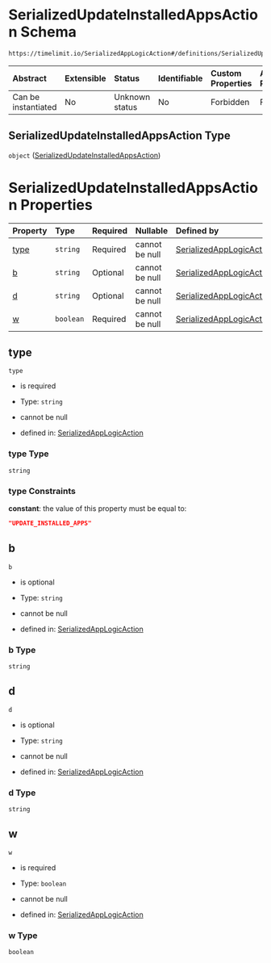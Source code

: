 # SerializedUpdateInstalledAppsAction Schema

```txt
https://timelimit.io/SerializedAppLogicAction#/definitions/SerializedUpdateInstalledAppsAction
```

| Abstract            | Extensible | Status         | Identifiable | Custom Properties | Additional Properties | Access Restrictions | Defined In                                                                                            |
| :------------------ | :--------- | :------------- | :----------- | :---------------- | :-------------------- | :------------------ | :---------------------------------------------------------------------------------------------------- |
| Can be instantiated | No         | Unknown status | No           | Forbidden         | Forbidden             | none                | [SerializedAppLogicAction.schema.json\*](SerializedAppLogicAction.schema.json "open original schema") |

## SerializedUpdateInstalledAppsAction Type

`object` ([SerializedUpdateInstalledAppsAction](serializedapplogicaction-definitions-serializedupdateinstalledappsaction.md))

# SerializedUpdateInstalledAppsAction Properties

| Property      | Type      | Required | Nullable       | Defined by                                                                                                                                                                                                                               |
| :------------ | :-------- | :------- | :------------- | :--------------------------------------------------------------------------------------------------------------------------------------------------------------------------------------------------------------------------------------- |
| [type](#type) | `string`  | Required | cannot be null | [SerializedAppLogicAction](serializedapplogicaction-definitions-serializedupdateinstalledappsaction-properties-type.md "https://timelimit.io/SerializedAppLogicAction#/definitions/SerializedUpdateInstalledAppsAction/properties/type") |
| [b](#b)       | `string`  | Optional | cannot be null | [SerializedAppLogicAction](serializedapplogicaction-definitions-serializedupdateinstalledappsaction-properties-b.md "https://timelimit.io/SerializedAppLogicAction#/definitions/SerializedUpdateInstalledAppsAction/properties/b")       |
| [d](#d)       | `string`  | Optional | cannot be null | [SerializedAppLogicAction](serializedapplogicaction-definitions-serializedupdateinstalledappsaction-properties-d.md "https://timelimit.io/SerializedAppLogicAction#/definitions/SerializedUpdateInstalledAppsAction/properties/d")       |
| [w](#w)       | `boolean` | Required | cannot be null | [SerializedAppLogicAction](serializedapplogicaction-definitions-serializedupdateinstalledappsaction-properties-w.md "https://timelimit.io/SerializedAppLogicAction#/definitions/SerializedUpdateInstalledAppsAction/properties/w")       |

## type

`type`

- is required

- Type: `string`

- cannot be null

- defined in: [SerializedAppLogicAction](serializedapplogicaction-definitions-serializedupdateinstalledappsaction-properties-type.md "https://timelimit.io/SerializedAppLogicAction#/definitions/SerializedUpdateInstalledAppsAction/properties/type")

### type Type

`string`

### type Constraints

**constant**: the value of this property must be equal to:

```json
"UPDATE_INSTALLED_APPS"
```

## b

`b`

- is optional

- Type: `string`

- cannot be null

- defined in: [SerializedAppLogicAction](serializedapplogicaction-definitions-serializedupdateinstalledappsaction-properties-b.md "https://timelimit.io/SerializedAppLogicAction#/definitions/SerializedUpdateInstalledAppsAction/properties/b")

### b Type

`string`

## d

`d`

- is optional

- Type: `string`

- cannot be null

- defined in: [SerializedAppLogicAction](serializedapplogicaction-definitions-serializedupdateinstalledappsaction-properties-d.md "https://timelimit.io/SerializedAppLogicAction#/definitions/SerializedUpdateInstalledAppsAction/properties/d")

### d Type

`string`

## w

`w`

- is required

- Type: `boolean`

- cannot be null

- defined in: [SerializedAppLogicAction](serializedapplogicaction-definitions-serializedupdateinstalledappsaction-properties-w.md "https://timelimit.io/SerializedAppLogicAction#/definitions/SerializedUpdateInstalledAppsAction/properties/w")

### w Type

`boolean`
